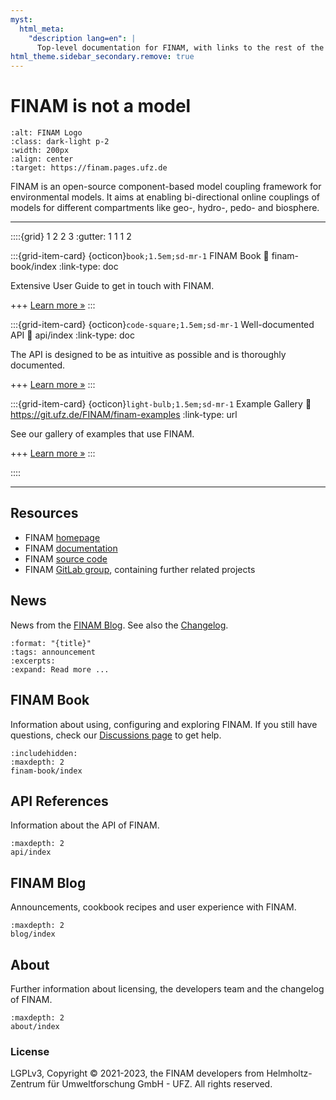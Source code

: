 ```yaml
---
myst:
  html_meta:
    "description lang=en": |
      Top-level documentation for FINAM, with links to the rest of the site..
html_theme.sidebar_secondary.remove: true
---
```


# FINAM is not a model

```{image} _static/logo.svg
:alt: FINAM Logo
:class: dark-light p-2
:width: 200px
:align: center
:target: https://finam.pages.ufz.de
```

FINAM is an open-source component-based model coupling framework for environmental models.
It aims at enabling bi-directional online couplings of models for different compartments like geo-, hydro-, pedo- and biosphere.

---

::::{grid} 1 2 2 3
:gutter: 1 1 1 2

:::{grid-item-card} {octicon}`book;1.5em;sd-mr-1` FINAM Book
:link: finam-book/index
:link-type: doc

Extensive User Guide to get in touch with FINAM.

+++
[Learn more »](finam-book/index)
:::

:::{grid-item-card} {octicon}`code-square;1.5em;sd-mr-1` Well-documented API
:link: api/index
:link-type: doc

The API is designed to be as intuitive as possible and is thoroughly documented.

+++
[Learn more »](api/index)
:::

:::{grid-item-card} {octicon}`light-bulb;1.5em;sd-mr-1` Example Gallery
:link: https://git.ufz.de/FINAM/finam-examples
:link-type: url

See our gallery of examples that use FINAM.

+++
[Learn more »](https://git.ufz.de/FINAM/finam-examples)
:::

::::

---

## Resources

* FINAM [homepage](https://finam.pages.ufz.de)
* FINAM [documentation](https://finam.pages.ufz.de/finam/)
* FINAM [source code](https://git.ufz.de/FINAM/finam)
* FINAM [GitLab group](https://git.ufz.de/FINAM), containing further related projects

## News

News from the [FINAM Blog](blog/index). See also the [Changelog](changelog).

```{postlist} 3
:format: "{title}"
:tags: announcement
:excerpts:
:expand: Read more ...
```

## FINAM Book

Information about using, configuring and exploring FINAM.
If you still have questions, check our [Discussions page](https://github.com/finam-ufz/finam/discussions) to get help.

```{toctree}
:includehidden:
:maxdepth: 2
finam-book/index
```

## API References

Information about the API of FINAM.

```{toctree}
:maxdepth: 2
api/index
```

## FINAM Blog

Announcements, cookbook recipes and user experience with FINAM.

```{toctree}
:maxdepth: 2
blog/index
```

## About

Further information about licensing, the developers team and the changelog of FINAM.

```{toctree}
:maxdepth: 2
about/index
```

### License

LGPLv3, Copyright © 2021-2023, the FINAM developers from Helmholtz-Zentrum für Umweltforschung GmbH - UFZ. All rights reserved.
